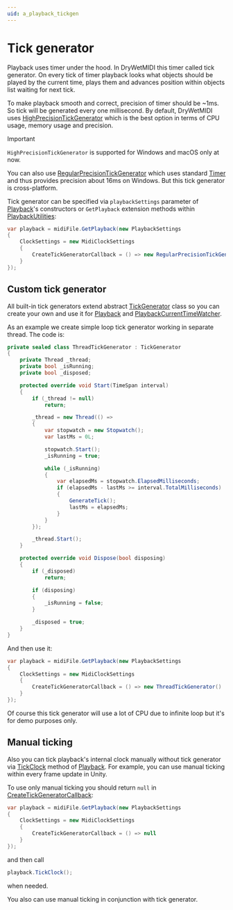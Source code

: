 ```yaml
---
uid: a_playback_tickgen
---
```


# Tick generator

Playback uses timer under the hood. In DryWetMIDI this timer called tick generator. On every tick of timer playback looks what objects should be played by the current time, plays them and advances position within objects list waiting for next tick.

To make playback smooth and correct, precision of timer should be ~1ms. So tick will be generated every one millisecond. By default, DryWetMIDI uses [HighPrecisionTickGenerator](xref:Melanchall.DryWetMidi.Multimedia.HighPrecisionTickGenerator) which is the best option in terms of CPU usage, memory usage and precision.

> [!IMPORTANT]
> `HighPrecisionTickGenerator` is supported for Windows and macOS only at now.

You can also use [RegularPrecisionTickGenerator](xref:Melanchall.DryWetMidi.Multimedia.RegularPrecisionTickGenerator) which uses standard [Timer](xref:System.Timers.Timer) and thus provides precision about 16ms on Windows. But this tick generator is cross-platform.

Tick generator can be specified via `playbackSettings` parameter of [Playback](xref:Melanchall.DryWetMidi.Multimedia.Playback)'s constructors or `GetPlayback` extension methods within [PlaybackUtilities](xref:Melanchall.DryWetMidi.Multimedia.PlaybackUtilities):

```csharp
var playback = midiFile.GetPlayback(new PlaybackSettings
{
    ClockSettings = new MidiClockSettings
    {
        CreateTickGeneratorCallback = () => new RegularPrecisionTickGenerator()
    }
});
```

## Custom tick generator

All built-in tick generators extend abstract [TickGenerator](xref:Melanchall.DryWetMidi.Multimedia.TickGenerator) class so you can create your own and use it for [Playback](xref:Melanchall.DryWetMidi.Multimedia.Playback) and [PlaybackCurrentTimeWatcher](xref:Melanchall.DryWetMidi.Multimedia.PlaybackCurrentTimeWatcher).

As an example we create simple loop tick generator working in separate thread. The code is:

```csharp
private sealed class ThreadTickGenerator : TickGenerator
{
    private Thread _thread;
    private bool _isRunning;
    private bool _disposed;

    protected override void Start(TimeSpan interval)
    {
        if (_thread != null)
            return;

        _thread = new Thread(() =>
        {
            var stopwatch = new Stopwatch();
            var lastMs = 0L;

            stopwatch.Start();
            _isRunning = true;

            while (_isRunning)
            {
                var elapsedMs = stopwatch.ElapsedMilliseconds;
                if (elapsedMs - lastMs >= interval.TotalMilliseconds)
                {
                    GenerateTick();
                    lastMs = elapsedMs;
                }
            }
        });

        _thread.Start();
    }

    protected override void Dispose(bool disposing)
    {
        if (_disposed)
            return;

        if (disposing)
        {
            _isRunning = false;
        }

        _disposed = true;
    }
}
```

And then use it:

```csharp
var playback = midiFile.GetPlayback(new PlaybackSettings
{
    ClockSettings = new MidiClockSettings
    {
        CreateTickGeneratorCallback = () => new ThreadTickGenerator()
    }
});
```

Of course this tick generator will use a lot of CPU due to infinite loop but it's for demo purposes only.

## Manual ticking

Also you can tick playback's internal clock manually without tick generator via [TickClock](xref:Melanchall.DryWetMidi.Multimedia.Playback.TickClock) method of [Playback](xref:Melanchall.DryWetMidi.Multimedia.Playback). For example, you can use manual ticking within every frame update in Unity.

To use only manual ticking you should return `null` in [CreateTickGeneratorCallback](xref:Melanchall.DryWetMidi.Multimedia.MidiClockSettings.CreateTickGeneratorCallback):

```csharp
var playback = midiFile.GetPlayback(new PlaybackSettings
{
    ClockSettings = new MidiClockSettings
    {
        CreateTickGeneratorCallback = () => null
    }
});
```

and then call

```csharp
playback.TickClock();
```

when needed.

You also can use manual ticking in conjunction with tick generator.